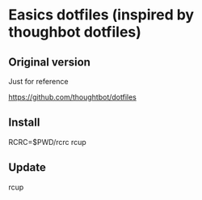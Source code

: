 Easics dotfiles (inspired by thoughbot dotfiles)
===============

Original version
----------------

Just for reference

https://github.com/thoughtbot/dotfiles

Install
-------

  RCRC=$PWD/rcrc rcup

Update
------

  rcup
